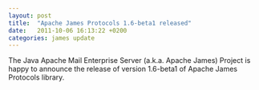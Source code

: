 ```yaml
---
layout: post
title:  "Apache James Protocols 1.6-beta1 released"
date:   2011-10-06 16:13:22 +0200
categories: james update
---
```


The Java Apache Mail Enterprise Server (a.k.a. Apache James) Project is happy to announce the release of version 1.6-beta1 of Apache James Protocols library.



